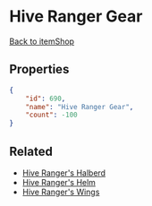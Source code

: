 # Hive Ranger Gear

<no description available>

[Back to itemShop](../item-shops.md)

## Properties

```json
{
    "id": 690,
    "name": "Hive Ranger Gear",
    "count": -100
}
```

## Related

- [Hive Ranger's Halberd](../items/20171-hive-ranger-s-halberd.md)
- [Hive Ranger's Helm](../items/20172-hive-ranger-s-helm.md)
- [Hive Ranger's Wings](../items/20173-hive-ranger-s-wings.md)

